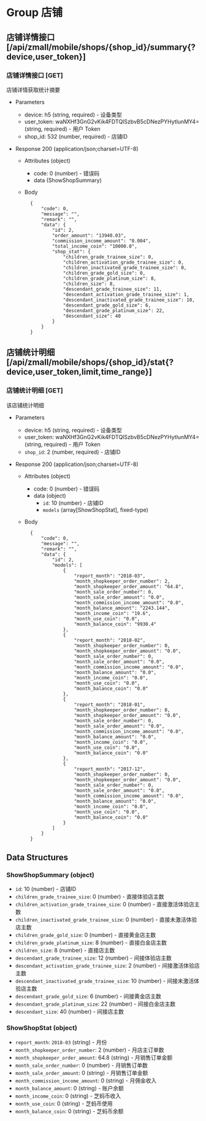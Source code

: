 # Group 店铺

## 店铺详情接口 [/api/zmall/mobile/shops/{shop_id}/summary{?device,user_token}]
### 店铺详情接口 [GET]
店铺详情获取统计摘要

+ Parameters
    + device: h5 (string, required) - 设备类型
    + user_token: waNXHf3GnG2vKik4FDTQISzbvB5cDNezPYHytlunMY4= (string, required) - 用户 Token
    + shop_id: 532 (number, required) - 店铺ID

+ Response 200 (application/json;charset=UTF-8)
    + Attributes (object)
        + code: 0 (number) - 错误码
        + data (ShowShopSummary)

    + Body

            {
                "code": 0,
                "message": "",
                "remark": "",
                "data": {
                    "id": 2,
                    "order_amount": "13940.03",
                    "commission_income_amount": "0.004",
                    "total_income_coin": "10000.0",
                    "shop_stat": {
                        "children_grade_trainee_size": 0,
                        "children_activation_grade_trainee_size": 0,
                        "children_inactivated_grade_trainee_size": 0,
                        "children_grade_gold_size": 0,
                        "children_grade_platinum_size": 8,
                        "children_size": 8,
                        "descendant_grade_trainee_size": 11,
                        "descendant_activation_grade_trainee_size": 1,
                        "descendant_inactivated_grade_trainee_size": 10,
                        "descendant_grade_gold_size": 6,
                        "descendant_grade_platinum_size": 22,
                        "descendant_size": 40
                    }
                }
            }

## 店铺统计明细 [/api/zmall/mobile/shops/{shop_id}/stat{?device,user_token,limit,time_range}]
### 店铺统计明细 [GET]
该店铺统计明细

+ Parameters
    + device: h5 (string, required) - 设备类型
    + user_token: waNXHf3GnG2vKik4FDTQISzbvB5cDNezPYHytlunMY4= (string, required) - 用户 Token
    + `shop_id`: 2 (number, required) - 店铺ID

+ Response 200 (application/json;charset=UTF-8)
    + Attributes (object)
        + code: 0 (number) - 错误码
        + data (object)
            + `id`: 10 (number) - 店铺ID
            + `models` (array[ShowShopStat], fixed-type)
    + Body

            {
                "code": 0,
                "message": "",
                "remark": "",
                "data": {
                    "id": 2,
                    "models": [
                        {
                            "report_month": "2018-03",
                            "month_shopkeeper_order_number": 2,
                            "month_shopkeeper_order_amount": "64.8",
                            "month_sale_order_number": 0,
                            "month_sale_order_amount": "0.0",
                            "month_commission_income_amount": "0.0",
                            "month_balance_amount": "2243.144",
                            "month_income_coin": "19.6",
                            "month_use_coin": "0.0",
                            "month_balance_coin": "9930.4"
                        },
                        {
                            "report_month": "2018-02",
                            "month_shopkeeper_order_number": 0,
                            "month_shopkeeper_order_amount": "0.0",
                            "month_sale_order_number": 0,
                            "month_sale_order_amount": "0.0",
                            "month_commission_income_amount": "0.0",
                            "month_balance_amount": "0.0",
                            "month_income_coin": "0.0",
                            "month_use_coin": "0.0",
                            "month_balance_coin": "0.0"
                        },
                        {
                            "report_month": "2018-01",
                            "month_shopkeeper_order_number": 0,
                            "month_shopkeeper_order_amount": "0.0",
                            "month_sale_order_number": 0,
                            "month_sale_order_amount": "0.0",
                            "month_commission_income_amount": "0.0",
                            "month_balance_amount": "0.0",
                            "month_income_coin": "0.0",
                            "month_use_coin": "0.0",
                            "month_balance_coin": "0.0"
                        },
                        {
                            "report_month": "2017-12",
                            "month_shopkeeper_order_number": 0,
                            "month_shopkeeper_order_amount": "0.0",
                            "month_sale_order_number": 0,
                            "month_sale_order_amount": "0.0",
                            "month_commission_income_amount": "0.0",
                            "month_balance_amount": "0.0",
                            "month_income_coin": "0.0",
                            "month_use_coin": "0.0",
                            "month_balance_coin": "0.0"
                        }
                    ]
                }
            }


## Data Structures
### ShowShopSummary (object)
+ `id`: 10 (number) - 店铺ID
+ `children_grade_trainee_size`: 0 (number) - 直接体验店主数
+ `children_activation_grade_trainee_size`: 0 (number) - 直接激活体验店主数
+ `children_inactivated_grade_trainee_size`: 0 (number) - 直接未激活体验店主数
+ `children_grade_gold_size`: 0 (number) - 直接黄金店主数
+ `children_grade_platinum_size`: 8 (number) - 直接白金店主数
+ `children_size`: 8 (number) - 直接店主数
+ `descendant_grade_trainee_size`: 12 (number) - 间接体验店主数
+ `descendant_activation_grade_trainee_size`: 2 (number) - 间接激活体验店主数
+ `descendant_inactivated_grade_trainee_size`: 10 (number) - 间接未激活体验店主数
+ `descendant_grade_gold_size`: 6 (number) - 间接黄金店主数
+ `descendant_grade_platinum_size`: 22 (number) - 间接白金店主数
+ `descendant_size`: 40 (number) - 间接店主数
### ShowShopStat (object)
+ `report_month`: `2018-03` (string) - 月份
+ `month_shopkeeper_order_number`: 2 (number) - 月店主订单数
+ `month_shopkeeper_order_amount`: 64.8 (string) - 月销售订单金额
+ `month_sale_order_number`: 0 (number) - 月销售订单数
+ `month_sale_order_amount`: 0 (string) - 月销售订单金额
+ `month_commission_income_amount`: 0 (string) - 月佣金收入
+ `month_balance_amount`: 0 (string) - 账户余额
+ `month_income_coin`: 0 (string) - 芝蚂币收入
+ `month_use_coin`: 0 (string) - 芝蚂币使用
+ `month_balance_coin`: 0 (string) - 芝蚂币余额
